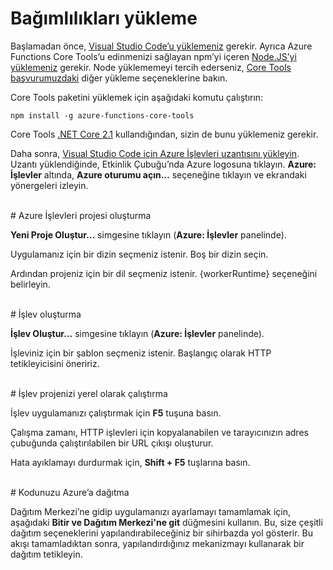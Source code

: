 # Bağımlılıkları yükleme

Başlamadan önce, [Visual Studio Code’u yüklemeniz](https://go.microsoft.com/fwlink/?linkid=2016593) gerekir. Ayrıca Azure Functions Core Tools’u edinmenizi sağlayan npm’yi içeren [Node.JS’yi yüklemeniz](https://go.microsoft.com/fwlink/?linkid=2016195) gerekir. Node yüklememeyi tercih ederseniz, [Core Tools başvurumuzdaki](https://go.microsoft.com/fwlink/?linkid=2016192) diğer yükleme seçeneklerine bakın.

Core Tools paketini yüklemek için aşağıdaki komutu çalıştırın:

``` npm install -g azure-functions-core-tools ```

Core Tools [.NET Core 2.1](https://go.microsoft.com/fwlink/?linkid=2016373) kullandığından, sizin de bunu yüklemeniz gerekir.

Daha sonra, [Visual Studio Code için Azure İşlevleri uzantısını yükleyin](https://go.microsoft.com/fwlink/?linkid=2016800). Uzantı yüklendiğinde, Etkinlik Çubuğu’nda Azure logosuna tıklayın. **Azure: İşlevler** altında, **Azure oturumu açın...** seçeneğine tıklayın ve ekrandaki yönergeleri izleyin.

<br/>
# Azure İşlevleri projesi oluşturma

**Yeni Proje Oluştur…** simgesine tıklayın (**Azure: İşlevler** panelinde).

Uygulamanız için bir dizin seçmeniz istenir. Boş bir dizin seçin.

Ardından projeniz için bir dil seçmeniz istenir. {workerRuntime} seçeneğini belirleyin.

<br/>
# İşlev oluşturma

**İşlev Oluştur…** simgesine tıklayın (**Azure: İşlevler** panelinde).

İşleviniz için bir şablon seçmeniz istenir. Başlangıç olarak HTTP tetikleyicisini öneririz.

<br/>
# İşlev projenizi yerel olarak çalıştırma

İşlev uygulamanızı çalıştırmak için **F5** tuşuna basın.

Çalışma zamanı, HTTP işlevleri için kopyalanabilen ve tarayıcınızın adres çubuğunda çalıştırılabilen bir URL çıkışı oluşturur.

Hata ayıklamayı durdurmak için, **Shift + F5** tuşlarına basın.

<br/>
# Kodunuzu Azure’a dağıtma

Dağıtım Merkezi’ne gidip uygulamanızı ayarlamayı tamamlamak için, aşağıdaki **Bitir ve Dağıtım Merkezi'ne git** düğmesini kullanın. Bu, size çeşitli dağıtım seçeneklerini yapılandırabileceğiniz bir sihirbazda yol gösterir. Bu akışı tamamladıktan sonra, yapılandırdığınız mekanizmayı kullanarak bir dağıtım tetikleyin.
